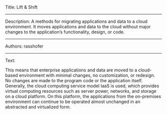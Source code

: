 Title: Lift & Shift

-----

Description: A methods for migrating applications and data to a cloud environment. It moves applications and data to the cloud without major changes to the application’s functionality, design, or code.

-----

Authors: rasshofer

-----

Text:

This means that enterprise applications and data are moved to a cloud-based environment with minimal changes, no customization, or redesign. No changes are made to the program code or the application itself. Generally, the cloud computing service model IaaS is used, which provides virtual computing resources such as server power, networks, and storage on a cloud platform. On this platform, the applications from the on-premises environment can continue to be operated almost unchanged in an abstracted and virtualized form.
